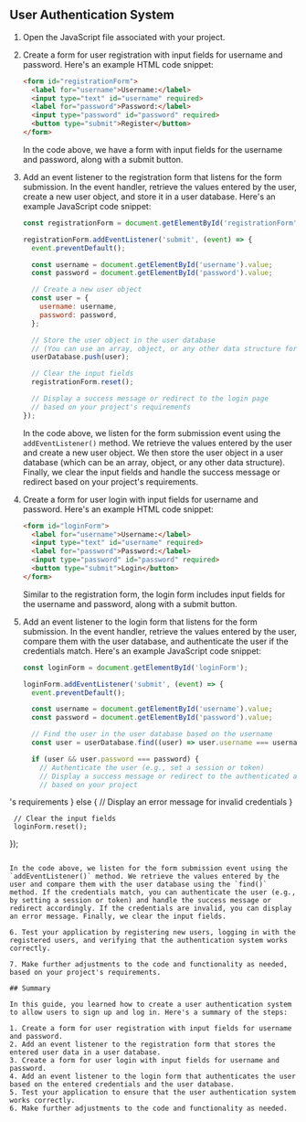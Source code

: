 
## User Authentication System

1. Open the JavaScript file associated with your project.

2. Create a form for user registration with input fields for username and password. Here's an example HTML code snippet:

   ```html
   <form id="registrationForm">
     <label for="username">Username:</label>
     <input type="text" id="username" required>
     <label for="password">Password:</label>
     <input type="password" id="password" required>
     <button type="submit">Register</button>
   </form>
   ```

   In the code above, we have a form with input fields for the username and password, along with a submit button.

3. Add an event listener to the registration form that listens for the form submission. In the event handler, retrieve the values entered by the user, create a new user object, and store it in a user database. Here's an example JavaScript code snippet:

   ```javascript
   const registrationForm = document.getElementById('registrationForm');

   registrationForm.addEventListener('submit', (event) => {
     event.preventDefault();

     const username = document.getElementById('username').value;
     const password = document.getElementById('password').value;

     // Create a new user object
     const user = {
       username: username,
       password: password,
     };

     // Store the user object in the user database
     // (You can use an array, object, or any other data structure for this purpose)
     userDatabase.push(user);

     // Clear the input fields
     registrationForm.reset();

     // Display a success message or redirect to the login page
     // based on your project's requirements
   });
   ```

   In the code above, we listen for the form submission event using the `addEventListener()` method. We retrieve the values entered by the user and create a new user object. We then store the user object in a user database (which can be an array, object, or any other data structure). Finally, we clear the input fields and handle the success message or redirect based on your project's requirements.

4. Create a form for user login with input fields for username and password. Here's an example HTML code snippet:

   ```html
   <form id="loginForm">
     <label for="username">Username:</label>
     <input type="text" id="username" required>
     <label for="password">Password:</label>
     <input type="password" id="password" required>
     <button type="submit">Login</button>
   </form>
   ```

   Similar to the registration form, the login form includes input fields for the username and password, along with a submit button.

5. Add an event listener to the login form that listens for the form submission. In the event handler, retrieve the values entered by the user, compare them with the user database, and authenticate the user if the credentials match. Here's an example JavaScript code snippet:

   ```javascript
   const loginForm = document.getElementById('loginForm');

   loginForm.addEventListener('submit', (event) => {
     event.preventDefault();

     const username = document.getElementById('username').value;
     const password = document.getElementById('password').value;

     // Find the user in the user database based on the username
     const user = userDatabase.find((user) => user.username === username);

     if (user && user.password === password) {
       // Authenticate the user (e.g., set a session or token)
       // Display a success message or redirect to the authenticated area
       // based on your project

's requirements
     } else {
       // Display an error message for invalid credentials
     }

     // Clear the input fields
     loginForm.reset();
   });
   ```

   In the code above, we listen for the form submission event using the `addEventListener()` method. We retrieve the values entered by the user and compare them with the user database using the `find()` method. If the credentials match, you can authenticate the user (e.g., by setting a session or token) and handle the success message or redirect accordingly. If the credentials are invalid, you can display an error message. Finally, we clear the input fields.

6. Test your application by registering new users, logging in with the registered users, and verifying that the authentication system works correctly.

7. Make further adjustments to the code and functionality as needed, based on your project's requirements.

## Summary

In this guide, you learned how to create a user authentication system to allow users to sign up and log in. Here's a summary of the steps:

1. Create a form for user registration with input fields for username and password.
2. Add an event listener to the registration form that stores the entered user data in a user database.
3. Create a form for user login with input fields for username and password.
4. Add an event listener to the login form that authenticates the user based on the entered credentials and the user database.
5. Test your application to ensure that the user authentication system works correctly.
6. Make further adjustments to the code and functionality as needed.

